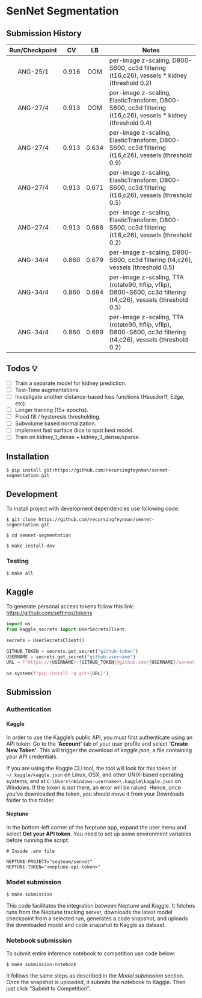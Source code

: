 # SenNet Segmentation

## Submission History

| Run/Checkpoint |   CV  |   LB  | Notes |
|:--------------:|:-----:|:-----:|-------|
|    ANG-25/1    | 0.916 |  OOM  | per-image z-scaling, D800-S600, cc3d filtering (t16,c26), vessels * kidney (threshold 0.2) |
|    ANG-27/4    | 0.913 |  OOM  | per-image z-scaling, ElasticTransform, D800-S600, cc3d filtering (t16,c26), vessels * kidney  (threshold 0.4) |
|    ANG-27/4    | 0.913 | 0.634 | per-image z-scaling, ElasticTransform, D800-S600, cc3d filtering (t16,c26), vessels (threshold 0.9) |
|    ANG-27/4    | 0.913 | 0.671 | per-image z-scaling, ElasticTransform, D800-S600, cc3d filtering (t16,c26), vessels (threshold 0.5) |
|    ANG-27/4    | 0.913 | 0.686 | per-image z-scaling, ElasticTransform, D800-S600, cc3d filtering (t16,c26), vessels (threshold 0.2) |
|    ANG-34/4    | 0.860 | 0.679 | per-image z-scaling, D800-S600, cc3d filtering (t4,c26), vessels (threshold 0.5) |
|    ANG-34/4    | 0.860 | 0.694 | per-image z-scaling, TTA (rotate90, hflip, vflip), D800-S600, cc3d filtering (t4,c26), vessels (threshold 0.5) |
|    ANG-34/4    | 0.860 | 0.699 | per-image z-scaling, TTA (rotate90, hflip, vflip), D800-S600, cc3d filtering (t4,c26), vessels (threshold 0.2) |


## Todos 💡

- [ ] Train a separate model for kidney prediction.
- [ ] Test-Time augmentations.
- [ ] Investigate another distance-based loss functions (Hausdorff, Edge, etc).
- [ ] Longer training (15+ epochs).
- [ ] Flood fill / hysteresis thresholding.
- [ ] Subvolume based normalization.
- [ ] Implement fast surface dice to spot best model.
- [ ] Train on kidney_1_dense + kidney_3_dense/sparse.

## Installation

```shell
$ pip install git+https://github.com/recursingfeynman/sennet-segmentation.git
```

## Development

To install project with development dependencies use following code:

```shell
$ git clone https://github.com/recursingfeynman/sennet-segmentation.git

$ cd sennet-segmentation

$ make install-dev
```

### Testing

```shell
$ make all
```

## Kaggle
To generate personal access tokens follow this link: https://github.com/settings/tokens

```python
import os
from kaggle_secrets import UserSecretsClient

secrets = UserSecretsClient()

GITHUB_TOKEN = secrets.get_secret("github-token")
USERNAME = secrets.get_secret("github-username")
URL = f"https://{USERNAME}:{GITHUB_TOKEN}@github.com/{USERNAME}/sennet-segmentation.git"
    
os.system(f"pip install -q git+{URL}")
```

## Submission

### Authentication

#### Kaggle

In order to use the Kaggle’s public API, you must first authenticate using an API token. Go to the **'Account'** tab of your user profile and select **'Create New Token'**. This will trigger the download of *kaggle.json*, a file containing your API credentials.

If you are using the Kaggle CLI tool, the tool will look for this token at `~/.kaggle/kaggle.json` on Linux, OSX, and other UNIX-based operating systems, and at `C:\Users\<Windows-username>\.kaggle\kaggle.json` on Windows. If the token is not there, an error will be raised. Hence, once you’ve downloaded the token, you should move it from your Downloads folder to this folder.

#### Neptune

In the bottom-left corner of the Neptune app, expand the user menu and select **Get your API token**. You need to set up some environment variables before running the script:

```dosini
# Inside .env file

NEPTUNE-PROJECT="segteam/sennet"
NEPTUNE-TOKEN="<neptune-api-token>"
```

### Model submission

```shell
$ make submission
```

This code facilitates the integration between Neptune and Kaggle. It fetches runs from the Neptune tracking server, downloads the latest model checkpoint from a selected run, generates a code snapshot, and uploads the downloaded model and code snapshot to Kaggle as dataset.

### Notebook submission
To submit entire inference notebook to competition use code below: 

```shell
$ make submission-notebook
```

It follows the same steps as described in the *Model submission* section. Once the snapshot is uploaded, it submits the notebook to Kaggle. Then just click “Submit to Competition”.
